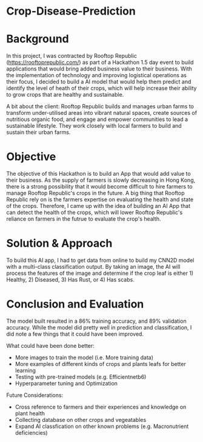 # Crop-Disease-Prediction

# Background

In this project, I was contracted by Rooftop Republic (https://rooftoprepublic.com/) as part of a Hackathon 1.5 day event to build applications that would bring added business value to their business. With the implementation of technology and improving logistical operations as their focus, I decided to build a AI model that would help them predict and identify the level of heath of their crops, which will help increase their ability to grow crops that are healthy and sustainable.

A bit about the client:
Rooftop Republic builds and manages urban farms to transform under-utilised areas into vibrant natural spaces, create sources of nutritious organic food, and engage and empower communities to lead a sustainable lifestyle. They work closely with local farmers to build and sustain their urban farms.

# Objective

The objective of this Hackathon is to build an App that would add value to their business. As the supply of farmers is slowly decreasing in Hong Kong, there is a strong possibility that it would become difficult to hire farmers to manage Rooftop Republic's crops in the future. A big thing that Rooftop Republic rely on is the farmers expertise on evaluating the health and state of the crops. Therefore, I came up with the idea of building an AI App that can detect the health of the crops, which will lower Rooftop Republic's reliance on farmers in the futrue to evaluate the crop's health. 

# Solution & Approach

To build this AI app, I had to get data from online to build my CNN2D model with a multi-class classification output. By taking an image, the AI will process the features of the image and determine if the crop leaf is either 1) Healthy, 2) Diseased, 3) Has Rust, or 4) Has scabs. 

# Conclusion and Evaluation

The model built resulted in a 86% training accuracy, and 89% validation accuracy. While the model did pretty well in prediction and classification, I did note a few things that it could have been improved. 

What could have been done better:
- More images to train the model (i.e. More training data)
- More examples of different kinds of crops and plants leafs for better learning
- Testing with pre-trained models (e.g. Efficientnetb6)
- Hyperparameter tuning and Optimization

Future Considerations:
- Cross reference to farmers and their experiences and knowledge on plant health
- Collecting database on other crops and vegeatables 
- Expand AI classfication on other known problems (e.g. Macronutrient deficiencies) 
